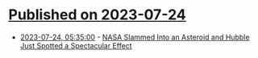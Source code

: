 # [Published on 2023-07-24](index.md)

* [2023-07-24, 05:35:00](https://soylentnews.org/article.pl?sid=23/07/23/0228258&from=rss) - [NASA Slammed Into an Asteroid and Hubble Just Spotted a Spectacular Effect](https://soylentnews.org/article.pl?sid=23/07/23/0228258&from=rss)
